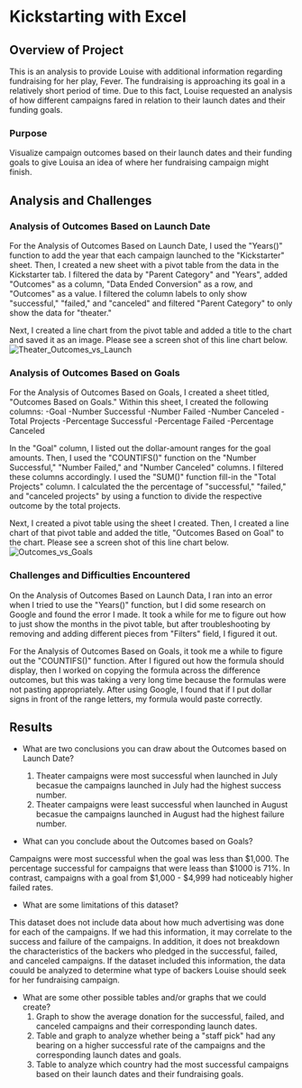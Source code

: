 # Kickstarting with Excel

## Overview of Project
This is an analysis to provide Louise with additional information regarding fundraising for her play, Fever. The fundraising is approaching its goal in a relatively short period of time. Due to this fact, Louise requested an analysis of how different campaigns fared in relation to their launch dates and their funding goals.

### Purpose
Visualize campaign outcomes based on their launch dates and their funding goals to give Louisa an idea of where her fundraising campaign might finish.

## Analysis and Challenges

### Analysis of Outcomes Based on Launch Date
For the Analysis of Outcomes Based on Launch Date, I used the "Years()" function to add the year that each campaign launched to the "Kickstarter" sheet. Then, I created a new sheet with a pivot table from the data in the Kickstarter tab. I filtered the data by "Parent Category" and "Years", added "Outcomes" as a column, "Data Ended Conversion" as a row, and "Outcomes" as a value. I filtered the column labels to only show "successful," "failed," and "canceled" and filtered "Parent Category" to only show the data for "theater."

Next, I created a line chart from the pivot table and added a title to the chart and saved it as an image. Please see a screen shot of this line chart below. 
![Theater_Outcomes_vs_Launch](https://user-images.githubusercontent.com/85654649/124370197-9b83f200-dc42-11eb-9e9a-722d86188c94.png)


### Analysis of Outcomes Based on Goals
For the Analysis of Outcomes Based on Goals, I created a sheet titled, "Outcomes Based on Goals." Within this sheet, I created the following columns:
-Goal
-Number Successful
-Number Failed
-Number Canceled
-Total Projects
-Percentage Successful
-Percentage Failed
-Percentage Canceled

In the "Goal" column, I listed out the dollar-amount ranges for the goal amounts. Then, I used the "COUNTIFS()" function on the "Number Successful," "Number Failed," and "Number Canceled" columns. I filtered these columns accordingly. I used the "SUM()" function fill-in the "Total Projects" column. I calculated the the percentage of "successful," "failed," and "canceled projects" by using a function to divide the respective outcome by the total projects. 

Next, I created a pivot table using the sheet I created. Then, I created a line chart of that pivot table and added the title, "Outcomes Based on Goal" to the chart. Please see a screen shot of this line chart below. 
![Outcomes_vs_Goals](https://user-images.githubusercontent.com/85654649/124370487-6bd6e900-dc46-11eb-84ff-dac785d34c2d.png)


### Challenges and Difficulties Encountered
On the Analysis of Outcomes Based on Launch Data, I ran into an error when I tried to use the "Years()" function, but I did some research on Google and found the error I made. It took a while for me to figure out how to just show the months in the pivot table, but after troubleshooting by removing and adding different pieces from "Filters" field, I figured it out. 

For the Analysis of Outcomes Based on Goals, it took me a while to figure out the "COUNTIFS()" function. After I figured out how the formula should display, then I worked on copying the formula across the difference outcomes, but this was taking a very long time because the formulas were not pasting appropriately. After using Google, I found that if I put dollar signs in front of the range letters, my formula would paste correctly. 

## Results

- What are two conclusions you can draw about the Outcomes based on Launch Date?
  1) Theater campaigns were most successful when launched in July becasue the campaigns launched in July had the highest success number. 
  2) Theater campaigns were least successful when launched in August becasue the campaigns launched in August had the highest failure number.

- What can you conclude about the Outcomes based on Goals?

Campaigns were most successful when the goal was less than $1,000. The percentage successful for campaigns that were leass than $1000 is 71%. In contrast, campaigns with a goal from $1,000 - $4,999 had noticeably higher failed rates.

- What are some limitations of this dataset?

This dataset does not include data about how much advertising was done for each of the campaigns. If we had this information, it may correlate to the success and failure of the campaigns. In addition, it does not breakdown the characteristics of the backers who pledged in the successful, failed, and canceled campaigns. If the dataset included this information, the data couuld be analyzed to determine what type of backers Louise should seek for her fundraising campaign.

- What are some other possible tables and/or graphs that we could create?
  1) Graph to show the average donation for the successful, failed, and canceled campaigns and their corresponding launch dates.
  2) Table and graph to analyze whether being a "staff pick" had any bearing on a higher successful rate of the campaigns and the corresponding launch dates and goals.
  3) Table to analyze which country had the most successful campaigns based on their launch dates and their fundraising goals.
